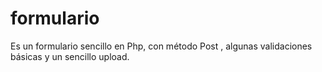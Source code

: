 # formulario
Es un formulario sencillo en Php, con método Post , algunas validaciones básicas y un sencillo upload.

